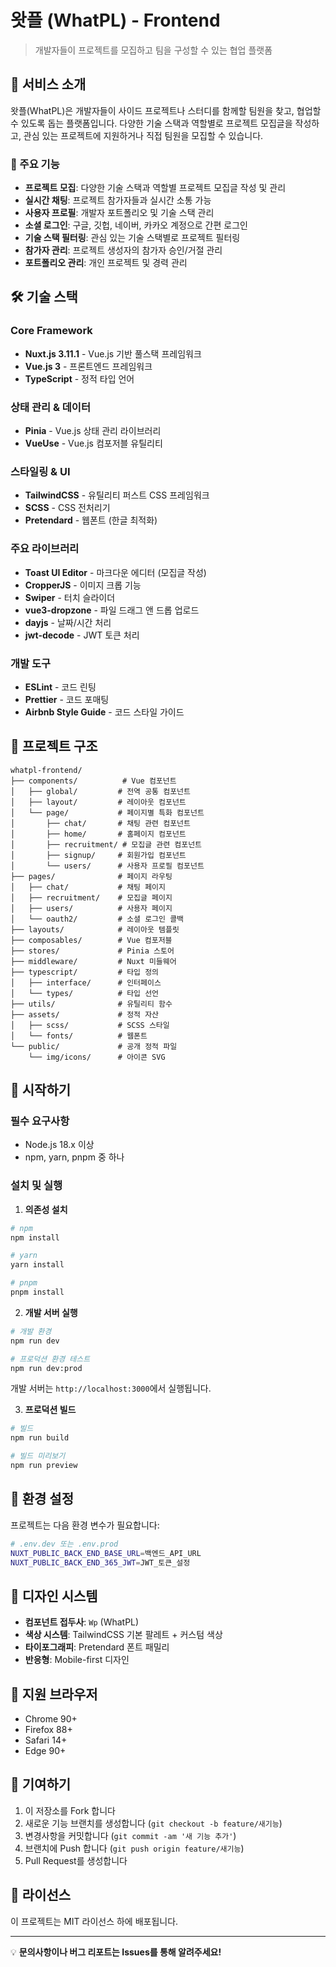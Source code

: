 # 왓플 (WhatPL) - Frontend

> 개발자들이 프로젝트를 모집하고 팀을 구성할 수 있는 협업 플랫폼

## 📖 서비스 소개

왓플(WhatPL)은 개발자들이 사이드 프로젝트나 스터디를 함께할 팀원을 찾고, 협업할 수 있도록 돕는 플랫폼입니다. 다양한 기술 스택과 역할별로 프로젝트 모집글을 작성하고, 관심 있는 프로젝트에 지원하거나 직접 팀원을 모집할 수 있습니다.

### 🎯 주요 기능

- **프로젝트 모집**: 다양한 기술 스택과 역할별 프로젝트 모집글 작성 및 관리
- **실시간 채팅**: 프로젝트 참가자들과 실시간 소통 가능
- **사용자 프로필**: 개발자 포트폴리오 및 기술 스택 관리
- **소셜 로그인**: 구글, 깃헙, 네이버, 카카오 계정으로 간편 로그인
- **기술 스택 필터링**: 관심 있는 기술 스택별로 프로젝트 필터링
- **참가자 관리**: 프로젝트 생성자의 참가자 승인/거절 관리
- **포트폴리오 관리**: 개인 프로젝트 및 경력 관리

## 🛠️ 기술 스택

### Core Framework

- **Nuxt.js 3.11.1** - Vue.js 기반 풀스택 프레임워크
- **Vue.js 3** - 프론트엔드 프레임워크
- **TypeScript** - 정적 타입 언어

### 상태 관리 & 데이터

- **Pinia** - Vue.js 상태 관리 라이브러리
- **VueUse** - Vue.js 컴포저블 유틸리티

### 스타일링 & UI

- **TailwindCSS** - 유틸리티 퍼스트 CSS 프레임워크
- **SCSS** - CSS 전처리기
- **Pretendard** - 웹폰트 (한글 최적화)

### 주요 라이브러리

- **Toast UI Editor** - 마크다운 에디터 (모집글 작성)
- **CropperJS** - 이미지 크롭 기능
- **Swiper** - 터치 슬라이더
- **vue3-dropzone** - 파일 드래그 앤 드롭 업로드
- **dayjs** - 날짜/시간 처리
- **jwt-decode** - JWT 토큰 처리

### 개발 도구

- **ESLint** - 코드 린팅
- **Prettier** - 코드 포매팅
- **Airbnb Style Guide** - 코드 스타일 가이드

## 📁 프로젝트 구조

```
whatpl-frontend/
├── components/          # Vue 컴포넌트
│   ├── global/         # 전역 공통 컴포넌트
│   ├── layout/         # 레이아웃 컴포넌트
│   └── page/           # 페이지별 특화 컴포넌트
│       ├── chat/       # 채팅 관련 컴포넌트
│       ├── home/       # 홈페이지 컴포넌트
│       ├── recruitment/ # 모집글 관련 컴포넌트
│       ├── signup/     # 회원가입 컴포넌트
│       └── users/      # 사용자 프로필 컴포넌트
├── pages/              # 페이지 라우팅
│   ├── chat/           # 채팅 페이지
│   ├── recruitment/    # 모집글 페이지
│   ├── users/          # 사용자 페이지
│   └── oauth2/         # 소셜 로그인 콜백
├── layouts/            # 레이아웃 템플릿
├── composables/        # Vue 컴포저블
├── stores/             # Pinia 스토어
├── middleware/         # Nuxt 미들웨어
├── typescript/         # 타입 정의
│   ├── interface/      # 인터페이스
│   └── types/          # 타입 선언
├── utils/              # 유틸리티 함수
├── assets/             # 정적 자산
│   ├── scss/           # SCSS 스타일
│   └── fonts/          # 웹폰트
└── public/             # 공개 정적 파일
    └── img/icons/      # 아이콘 SVG
```

## 🚀 시작하기

### 필수 요구사항

- Node.js 18.x 이상
- npm, yarn, pnpm 중 하나

### 설치 및 실행

1. **의존성 설치**

```bash
# npm
npm install

# yarn
yarn install

# pnpm
pnpm install
```

2. **개발 서버 실행**

```bash
# 개발 환경
npm run dev

# 프로덕션 환경 테스트
npm run dev:prod
```

개발 서버는 `http://localhost:3000`에서 실행됩니다.

3. **프로덕션 빌드**

```bash
# 빌드
npm run build

# 빌드 미리보기
npm run preview
```

## 🔧 환경 설정

프로젝트는 다음 환경 변수가 필요합니다:

```bash
# .env.dev 또는 .env.prod
NUXT_PUBLIC_BACK_END_BASE_URL=백엔드_API_URL
NUXT_PUBLIC_BACK_END_365_JWT=JWT_토큰_설정
```

## 🎨 디자인 시스템

- **컴포넌트 접두사**: `Wp` (WhatPL)
- **색상 시스템**: TailwindCSS 기본 팔레트 + 커스텀 색상
- **타이포그래피**: Pretendard 폰트 패밀리
- **반응형**: Mobile-first 디자인

## 📱 지원 브라우저

- Chrome 90+
- Firefox 88+
- Safari 14+
- Edge 90+

## 🤝 기여하기

1. 이 저장소를 Fork 합니다
2. 새로운 기능 브랜치를 생성합니다 (`git checkout -b feature/새기능`)
3. 변경사항을 커밋합니다 (`git commit -am '새 기능 추가'`)
4. 브랜치에 Push 합니다 (`git push origin feature/새기능`)
5. Pull Request를 생성합니다

## 📄 라이선스

이 프로젝트는 MIT 라이선스 하에 배포됩니다.

---

💡 **문의사항이나 버그 리포트는 Issues를 통해 알려주세요!**
